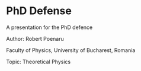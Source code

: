 # PhD Defense

A presentation for the PhD defence

Author: Robert Poenaru

Faculty of Physics, University of Bucharest, Romania

Topic: Theoretical Physics
